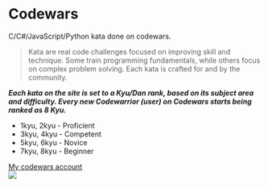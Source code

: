 # Codewars
C/C#/JavaScript/Python kata done on codewars.

>Kata are real code challenges focused on improving skill and technique. Some train programming fundamentals, while others focus on complex problem solving. Each kata is crafted for and by the community.

***Each kata on the site is set to a Kyu/Dan rank, based on its subject area and difficulty. Every new Codewarrior (user) on Codewars starts being ranked as 8 Kyu.***
- 1kyu, 2kyu - Proficient  
- 3kyu, 4kyu - Competent  
- 5kyu, 6kyu - Novice  
- 7kyu, 8kyu - Beginner  

[My codewars account](https://www.codewars.com/users/FeNoM)  
![](https://www.codewars.com/users/FeNoM/badges/large)
